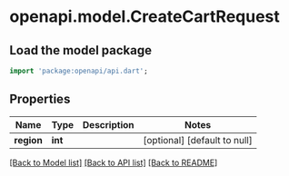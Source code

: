 # openapi.model.CreateCartRequest

## Load the model package
```dart
import 'package:openapi/api.dart';
```

## Properties
Name | Type | Description | Notes
------------ | ------------- | ------------- | -------------
**region** | **int** |  | [optional] [default to null]

[[Back to Model list]](../README.md#documentation-for-models) [[Back to API list]](../README.md#documentation-for-api-endpoints) [[Back to README]](../README.md)



